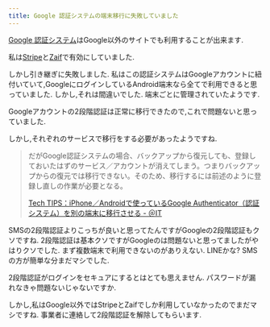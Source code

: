 ```yaml
---
title: Google 認証システムの端末移行に失敗していました
---
```


[Google 認証システム](https://play.google.com/store/apps/details?id=com.google.android.apps.authenticator2&hl=ja)はGoogle以外のサイトでも利用することが出来ます.

私は[Stripe](https://stripe.com/jp)と[Zaif](https://zaif.jp/)で有効にしていました.

しかし引き継ぎに失敗しました.
私はこの認証システムはGoogleアカウントに紐付いていて,GoogleにログインしているAndroid端末なら全てで利用できると思っていました.
しかし,それは間違いでした.
端末ごとに管理されていたようです.

Googleアカウントの2段階認証は正常に移行できたので,これで問題ないと思っていました.

しかし,それぞれのサービスで移行をする必要があったようですね.

> だがGoogle認証システムの場合、バックアップから復元しても、登録しておいたはずのサービス／アカウントが消えてしまう。つまりバックアップからの復元では移行できない。そのため、移行するには前述のように登録し直しの作業が必要となる。
>
> [Tech TIPS：iPhone／Androidで使っているGoogle Authenticator（認証システム）を別の端末に移行させる - ＠IT](http://www.atmarkit.co.jp/ait/articles/1412/12/news136.html)

SMSの2段階認証よりこっちが良いと思ってたんですがGoogleの2段階認証もクソですね.
2段階認証は基本クソですがGoogleのは問題ないと思ってましたがやはりクソでした.
まず複数端末で利用できないのがありえない.
LINEかな?
SMSの方が簡単な分まだマシでした.

2段階認証がログインをセキュアにするとはとても思えません.
パスワードが漏れなきゃ問題ないじゃないですか.

しかし,私はGoogle以外ではStripeとZaifでしか利用していなかったのでまだマシですね.
事業者に連絡して2段階認証を解除してもらいます.
